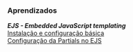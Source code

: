 ### Aprendizados
***EJS - Embedded JavaScript templating***<br/>
<a href="https://github.com/fabiomdg1/EJS-Instacao-e-Configuracao-Basica" rel="nofollow">Instalação e configuração básica<a><br/>
<a href="https://github.com/fabiomdg1/EJS-Instacao-e-Configuracao-da-Partials" rel="nofollow">Configuração da Partials no EJS<a>

